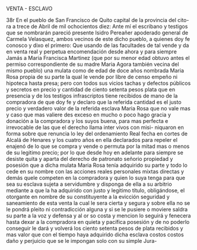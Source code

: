 VENTA - ESCLAVO

38r En el pueblo de San Francisco de Quito capital de la provincia del cito- ra a trece de Abril de mil ochocientos diez: Ante mí el escribano y testigos que se nombrarán pareció presente Isidro Pereañer apoderado general de Carmela Velasquez, ambos vecinos de este dicho pueblo, a quienes doy fe conosco y dixo el primero: Que usando de las facultades de tal vende y da en venta real y perpetua encomendación desde ahora y para siempre Jamás a Maria Francisca Martinez (que por su menor edad obtuvo antes el permiso correspondiente de su madre Maria Agora también vecina del mismo pueblo) una mulata como de edad de doce años nombrada Maria Rosa propia de su parte la qual le vende por libre de censo empeño ni hipoteca hasta presa; pero con todos sus vicios tachas y defectos públicos y secretos en precio y cantidad de ciento setenta pesos plata que en presencia y de los testigos infrascriptos tiene recibidos de mano de la compradora de que doy fe y declaro que la referida cantidad es el justo precio y verdadero valor de la referida esclava Maria Rosa que no vale mas y caso que mas valiere des exceso en mucho o poco hago gracia y donación a la compradora y los suyos buena, para mas perfecta e irrevocable de las que el derecho llama inter vivos con misi- niquaron en forma sobre que renuncia lo ley del ordenamiento Real fecha en cortes de Alcalá de Henares y los cuatro años en ella declarados para repeler el enajenó de lo que se compra y vende o permuta por la mitad mas o menos de su legitimo precio; por lo que desde hoy en adelante para siempre se desiste quita y aparta del derecho de patronato señorio propiedad y posesión que a dicha mulata Maria Rosa tenía adquirido su parte y todo lo cede en su nombre con las acciones reales personales mixtas directas y demás quele competen en la compradora y quien lo suya tenga para que sea su esclava sujeta a servidumbre y disponga de ella a su arbitrio mediante a que la ha adquirido con justo y legitimo título, obligándose, el otorgante en nombre de su constituyente a la evicción seguridad y saneamiento de esta venta la cual le sera cierta y segura y sobre ella no se le pondrá pleito ni contradicción alguna y si se le pusiere o moviere saldra su parte a la voz y defensa y al or so costa y mencion lo seguirá y fenecera hasta dexar a la compradora en quieta y pacífica posesión y de no poderlo conseguir le dará y volverá los ciento setenta pesos de plata recibidos y mas valor que con el tiempo haya adquirido dicha esclava costos costos daño y perjuicio que se le impongan solo con su simple Jura-